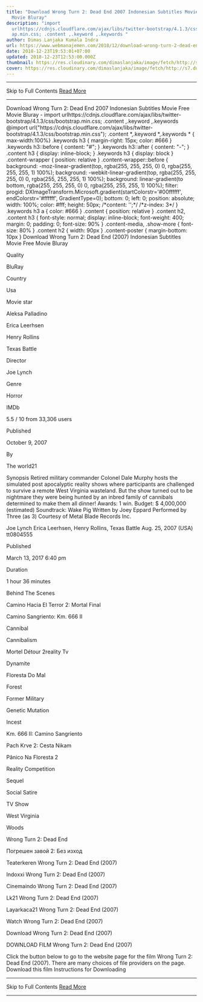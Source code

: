 ```yaml
---
title: "Download Wrong Turn 2: Dead End 2007 Indonesian Subtitles Movie Free
  Movie Bluray"
description: "import
  urlhttps://cdnjs.cloudflare.com/ajax/libs/twitter-bootstrap/4.1.3/css/bootstr\
  ap.min.css; .content ,.keyword ,.keywords "
author: Dimas Lanjaka Kumala Indra
url: https://www.webmanajemen.com/2018/12/download-wrong-turn-2-dead-end-2007.html
date: 2018-12-23T19:53:01+07:00
updated: 2018-12-23T12:53:00.000Z
thumbnail: https://res.cloudinary.com/dimaslanjaka/image/fetch/http://s7.dunia21.net/wp-content/uploads/2015/12/film-wrong-turn-2-dead-end-2007.jpg
cover: https://res.cloudinary.com/dimaslanjaka/image/fetch/http://s7.dunia21.net/wp-content/uploads/2015/12/film-wrong-turn-2-dead-end-2007.jpg
---
```


<hr/> Skip to Full Contents <a href="https://www.webmanajemen.com/2018/12/download-wrong-turn-2-dead-end-2007.html" rel="follow" class="button" id="read-more">Read More</a> <hr/> Download Wrong Turn 2: Dead End 2007 Indonesian Subtitles Movie Free Movie Bluray - import urlhttps://cdnjs.cloudflare.com/ajax/libs/twitter-bootstrap/4.1.3/css/bootstrap.min.css; .content ,.keyword ,.keywords  @import url("https://cdnjs.cloudflare.com/ajax/libs/twitter-bootstrap/4.1.3/css/bootstrap.min.css");  .content *,.keyword *,.keywords * { max-width:100%}  .keywords h3 { margin-right: 15px; color: #666 }   .keywords h3::before { content: "#"; }  .keywords h3::after { content: "-"; }  .content h3 { display: inline-block; }  .keywords h3 { display: block }  .content-wrapper {          position: relative      }      .content-wrapper::before {          background: -moz-linear-gradient(top, rgba(255, 255, 255, 0) 0, rgba(255, 255, 255, 1) 100%);          background: -webkit-linear-gradient(top, rgba(255, 255, 255, 0) 0, rgba(255, 255, 255, 1) 100%);          background: linear-gradient(to bottom, rgba(255, 255, 255, 0) 0, rgba(255, 255, 255, 1) 100%);          filter: progid: DXImageTransform.Microsoft.gradient(startColorstr='#00ffffff', endColorstr='#ffffff', GradientType=0);          bottom: 0;          left: 0;          position: absolute;          width: 100%;          color: #fff;          height: 50px;          /*content: '';*/          /*z-index: 3*/      }      .keywords h3 a {          color: #666      }      .content {          position: relative      }      .content h2,      .content h3 {          font-style: normal;          display: inline-block;          font-weight: 400;          margin: 0;          padding: 0;          font-size: 90%      }      .content-media,      .show-more {          font-size: 80%      }      .content h2 {          width: 90px      }      .content-poster {          margin-bottom: 10px      }    
  Download Wrong Turn 2: Dead End (2007) Indonesian Subtitles Movie Free Movie Bluray 

  

  
  
  
  Quality 
  
  BluRay 
  
  
  
  Country 
  
  Usa 
  
  
  
  Movie star 
  
  Aleksa Palladino 
  
  Erica Leerhsen 
  
  Henry Rollins 
  
  Texas Battle 
  
  
  
  Director 
  
  Joe Lynch 
  
  
  
  Genre 
  
  Horror 
  
  
  
  IMDb 
  
  5.5 
  / 
  10 
  from 
  33,306 
  users 
  
  
  Published 
  
  October 9, 2007 
  
  
  
  By 
  
  The world21 
  
  
  Synopsis 
 Retired military commander Colonel Dale Murphy hosts the simulated post apocalyptic reality shows where participants are challenged to survive a remote West Virginia wasteland.  But the show turned out to be nightmare they were being hunted by an inbred family of cannibals determined to make them all dinner! 
 Awards: 1 win. 
 Budget: $ 4,000,000 (estimated) 
 Soundtrack: Wake Pig Written by Joey Eppard Performed by Three (as 3) Courtesy of Metal Blade Records Inc. 

  Joe Lynch 
  Erica Leerhsen, Henry Rollins, Texas Battle 
  Aug. 25, 2007 (USA) 
  tt0804555 
 
  
  
  Published 
  
  March 13, 2017 6:40 pm 
  
  
  
  Duration 
  
  1 hour 36 minutes 
  
  
  
  Behind The Scenes 
  
  Camino Hacia El Terror 2: Mortal Final 
  
  Camino Sangriento: Km.  666 II 
  
  Cannibal 
  
  Cannibalism 
  
  Mortel Détour 2reality Tv 
  
  Dynamite 
  
  Floresta Do Mal 
  
  Forest 
  
  Former Military 
  
  Genetic Mutation 
  
  Incest 
  
  Km.  666 II: Camino Sangriento 
  
  Pach Krve 2: Cesta Nikam 
  
  Pânico Na Floresta 2 
  
  Reality Competition 
  
  Sequel 
  
  Social Satire 
  
  TV Show 
  
  West Virginia 
  
  Woods 
  
  Wrong Turn 2: Dead End 
  
  Погрешен завой 2: Без изход 
  
  Teaterkeren Wrong Turn 2: Dead End (2007) 
  
  Indoxxi Wrong Turn 2: Dead End (2007) 
  
  Cinemaindo Wrong Turn 2: Dead End (2007) 
  
  Lk21 Wrong Turn 2: Dead End (2007) 
  
  Layarkaca21 Wrong Turn 2: Dead End (2007) 
  
  Watch Wrong Turn 2: Dead End (2007) 
  
  Download Wrong Turn 2: Dead End (2007) 
  
  
  

  
  DOWNLOAD FILM Wrong Turn 2: Dead End (2007) 
  
  Click the button below to go to the website page for the film Wrong Turn 2: Dead End (2007).  There are many choices of file providers on the page. 
   Download this film   Instructions for Downloading <hr/> Skip to Full Contents <a href="https://www.webmanajemen.com/2018/12/download-wrong-turn-2-dead-end-2007.html" rel="follow" class="button" id="read-more">Read More</a> <hr/>